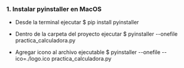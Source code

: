 ### 1. Instalar pyinstaller en MacOS
- Desde la terminal ejecutar
$ pip install pyinstaller
- Dentro de la carpeta del proyecto ejecutar
$ pyinstaller --onefile practica_calculadora.py

- Agregar icono al archivo ejecutable
$ pyinstaller --onefile --ico=./logo.ico practica_calculadora.py